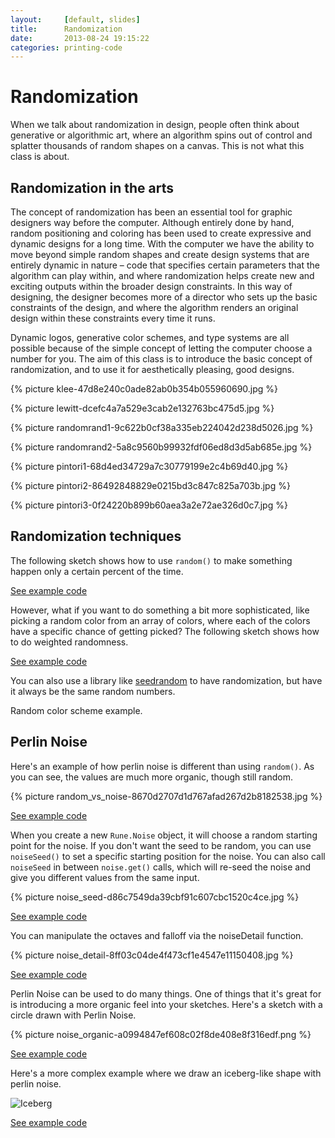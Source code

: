 ```yaml
---
layout:     [default, slides]
title:      Randomization
date:       2013-08-24 19:15:22
categories: printing-code
---
```



Randomization
=========================

When we talk about randomization in design, people often think about generative or algorithmic art, where an algorithm spins out of control and splatter thousands of random shapes on a canvas. This is not what this class is about.

Randomization in the arts
-------------------------

The concept of randomization has been an essential tool for graphic designers way before the computer. Although entirely done by hand, random positioning and coloring has been used to create expressive and dynamic designs for a long time. With the computer we have the ability to move beyond simple random shapes and create design systems that are entirely dynamic in nature – code that specifies certain parameters that the algorithm can play within, and where randomization helps create new and exciting outputs within the broader design constraints. In this way of designing, the designer becomes more of a director who sets up the basic constraints of the design, and where the algorithm renders an original design within these constraints every time it runs.

Dynamic logos, generative color schemes, and type systems are all possible because of the simple concept of letting the computer choose a number for you. The aim of this class is to introduce the basic concept of randomization, and to use it for aesthetically pleasing, good designs.

{% picture klee-47d8e240c0ade82ab0b354b055960690.jpg %}

{% picture lewitt-dcefc4a7a529e3cab2e132763bc475d5.jpg %}

{% picture randomrand1-9c622b0cf38a335eb224042d238d5026.jpg %}

{% picture randomrand2-5a8c9560b99932fdf06ed8d3d5ab685e.jpg %}

{% picture pintori1-68d4ed34729a7c30779199e2c4b69d40.jpg %}

{% picture pintori2-86492848829e0215bd3c847c825a703b.jpg %}

{% picture pintori3-0f24220b899b60aea3a2e72ae326d0c7.jpg %}


Randomization techniques
------------------------

The following sketch shows how to use `random()` to make something happen only a certain percent of the time.

[See example code](../examples/randomization/chance/index.html)

However, what if you want to do something a bit more sophisticated, like picking a random color from an array of colors, where each of the colors have a specific chance of getting picked? The following sketch shows how to do weighted randomness.

[See example code](../examples/randomization/weighted/index.html)

You can also use a library like [seedrandom](https://github.com/davidbau/seedrandom) to have randomization, but have it always be the same random numbers.

Random color scheme example.


Perlin Noise
------------

Here's an example of how perlin noise is different than using `random()`. As you can see, the values are much more organic, though still random.

{% picture random_vs_noise-8670d2707d1d767afad267d2b8182538.jpg %}

[See example code](../examples/randomization/random_vs_noise/index.html)

When you create a new `Rune.Noise` object, it will choose a random starting point for the noise. If you don't want the seed to be random, you can use `noiseSeed()` to set a specific starting position for the noise. You can also call `noiseSeed` in between `noise.get()` calls, which will re-seed the noise and give you different values from the same input.

{% picture noise_seed-d86c7549da39cbf91c607cbc1520c4ce.jpg %}

[See example code](../examples/randomization/noiseseed/index.html)

You can manipulate the octaves and falloff via the noiseDetail function.

{% picture noise_detail-8ff03c04de4f473cf1e4547e11150408.jpg %}

[See example code](../examples/randomization/noisedetail/index.html)

Perlin Noise can be used to do many things. One of things that it's great for is introducing a more organic feel into your sketches. Here's a sketch with a circle drawn with Perlin Noise.

{% picture noise_organic-a0994847ef608c02f8de408e8f316edf.png %}

[See example code](../examples/randomization/noise_circle/index.html)

Here's a more complex example where we draw an iceberg-like shape with perlin noise.

![Iceberg](http://assets.runemadsen.com/iceberg-e36a4d5ccba47815c0386af3636f0956.svg)

[See example code](../examples/randomization/noise_iceberg/index.html)
